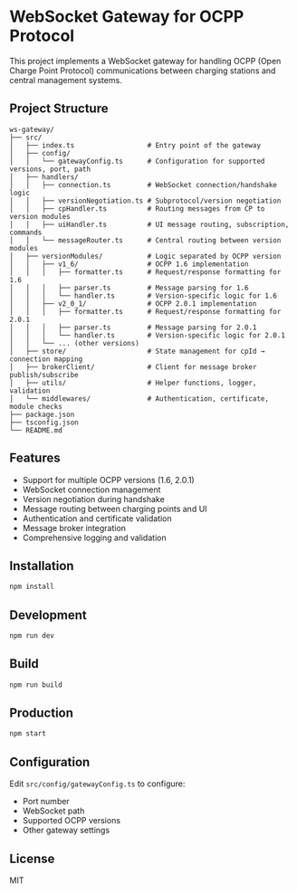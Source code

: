 # WebSocket Gateway for OCPP Protocol

This project implements a WebSocket gateway for handling OCPP (Open Charge Point Protocol) communications between charging stations and central management systems.

## Project Structure

```
ws-gateway/
├── src/
│   ├── index.ts                  # Entry point of the gateway
│   ├── config/
│   │   └── gatewayConfig.ts      # Configuration for supported versions, port, path
│   ├── handlers/
│   │   ├── connection.ts         # WebSocket connection/handshake logic
│   │   ├── versionNegotiation.ts # Subprotocol/version negotiation
│   │   ├── cpHandler.ts          # Routing messages from CP to version modules
│   │   ├── uiHandler.ts          # UI message routing, subscription, commands
│   │   └── messageRouter.ts      # Central routing between version modules
│   ├── versionModules/           # Logic separated by OCPP version
│   │   ├── v1_6/                 # OCPP 1.6 implementation
│   │   │   ├── formatter.ts      # Request/response formatting for 1.6
│   │   │   ├── parser.ts         # Message parsing for 1.6
│   │   │   └── handler.ts        # Version-specific logic for 1.6
│   │   ├── v2_0_1/               # OCPP 2.0.1 implementation
│   │   │   ├── formatter.ts      # Request/response formatting for 2.0.1
│   │   │   ├── parser.ts         # Message parsing for 2.0.1
│   │   │   └── handler.ts        # Version-specific logic for 2.0.1
│   │   └── ... (other versions)
│   ├── store/                    # State management for cpId → connection mapping
│   ├── brokerClient/             # Client for message broker publish/subscribe
│   ├── utils/                    # Helper functions, logger, validation
│   └── middlewares/              # Authentication, certificate, module checks
├── package.json
├── tsconfig.json
└── README.md
```

## Features

- Support for multiple OCPP versions (1.6, 2.0.1)
- WebSocket connection management
- Version negotiation during handshake
- Message routing between charging points and UI
- Authentication and certificate validation
- Message broker integration
- Comprehensive logging and validation

## Installation

```bash
npm install
```

## Development

```bash
npm run dev
```

## Build

```bash
npm run build
```

## Production

```bash
npm start
```

## Configuration

Edit `src/config/gatewayConfig.ts` to configure:
- Port number
- WebSocket path
- Supported OCPP versions
- Other gateway settings

## License

MIT